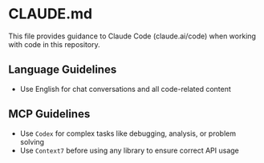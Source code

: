 # CLAUDE.md

This file provides guidance to Claude Code (claude.ai/code) when working with code in this repository.

## Language Guidelines

-   Use English for chat conversations and all code-related content

## MCP Guidelines

-   Use `Codex` for complex tasks like debugging, analysis, or problem solving
-   Use `Context7` before using any library to ensure correct API usage
